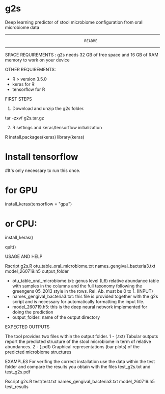 # g2s
Deep learning predictor of stool microbiome configuration from oral microbiome data 

----------------------------------------------------------------------------------------------------------------------
                           				README
----------------------------------------------------------------------------------------------------------------------

SPACE REQUIREMENTS : g2s needs 32 GB of free space and 16 GB of RAM memory to work on your device

OTHER  REQUIREMENTS: 

- R > version 3.5.0
- keras for R
- tensorflow for R



FIRST STEPS

1) Download and unzip the g2s folder. 

tar -zxvf g2s.tar.gz

2) R settings and keras/tensorflow initialization

R
install.packages(keras)
library(keras)

# Install tensorflow 
#It's only necessary to run this once. 

# for GPU
install_keras(tensorflow = "gpu")

# or CPU:
install_keras() 

quit()



USAGE AND HELP 

Rscript g2s.R otu_table_oral_microbiome.txt names_gengival_bacteria3.txt model_260719.h5 output_folder

- otu_table_oral_microbiome.txt: genus level (L6) relative abundance table with samples in the columns and the full taxonomy following the greengens 05_2013 style in the rows. Rel. Ab. must be 0 to 1. (INPUT)
- names_gengival_bacteria3.txt: this file is provided together with the g2s script and is necessary for automatically formatting the input file.
- model_260719.h5: this is the deep neural network implemented for doing the prediction
- output_folder: name of the output directory



EXPECTED OUTPUTS

The tool provides two files within the output folder. 
1 - (.txt) Tabular outputs report the predicted structure of the stool microbiome in term of relative abundances. 
2 - (.pdf) Graphical representations (bar plots) of the predicted microbiome structures


EXAMPLES
For verifing the correct installation use the data within the test folder and compare the results you obtain with the files test_g2s.txt and test_g2s.pdf

Rscript g2s.R test/test.txt names_gengival_bacteria3.txt model_260719.h5 test_results

